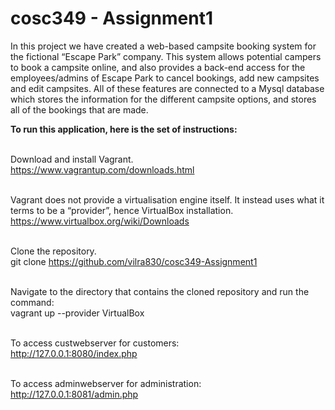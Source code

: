 # cosc349 - Assignment1

In this project we have created a web-based campsite booking system for the fictional “Escape Park” company. This system allows potential campers to book a campsite online, and also provides a back-end access for the employees/admins of Escape Park to cancel bookings, add new campsites and edit campsites. All of these features are connected to a Mysql database which stores the information for the different campsite options, and stores all of the bookings that are made. 

<b> To run this application, here is the set of instructions: </b>

<br> Download and install Vagrant. 
<br>https://www.vagrantup.com/downloads.html

<br>Vagrant does not provide a virtualisation engine itself. It instead uses what it terms to be a “provider”, hence VirtualBox installation. 
<br>https://www.virtualbox.org/wiki/Downloads

<br>Clone the repository.
<br>git clone https://github.com/vilra830/cosc349-Assignment1

<br>Navigate to the directory that contains the cloned repository and run the command:
<br>vagrant up --provider VirtualBox

<br>To access custwebserver for customers:
<br>http://127.0.0.1:8080/index.php

<br>To access adminwebserver for administration:
<br>http://127.0.0.1:8081/admin.php
